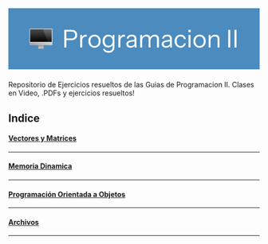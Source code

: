 ![🖥  Programacion_I](Images/Programacion-II-label.png)
---
Repositorio de Ejercicios resueltos de las Guias de Programacion II.
Clases en Video, .PDFs y ejercicios resueltos!

Indice
---

#### [Vectores y Matrices](./1.%20Funciones%20y%20Arrays/)

---
#### [Memoria Dinamica](2.%20Memoria%20Dinamica/)
---
#### [Programación Orientada a Objetos](3.%20Programacion%20Orientada%20a%20Objetos/)
---
#### [Archivos](4.%20Archivos/)
---
